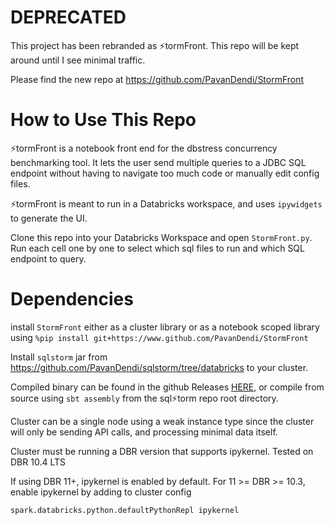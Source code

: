 # DEPRECATED

This project has been rebranded as ⚡tormFront.  This repo will be kept around until I see minimal traffic.

Please find the new repo at https://github.com/PavanDendi/StormFront

# How to Use This Repo

⚡tormFront is a notebook front end for the dbstress concurrency benchmarking tool.  It lets the user send multiple queries to a JDBC SQL endpoint without having to navigate too much code or manually edit config files.

⚡tormFront is meant to run in a Databricks workspace, and uses `ipywidgets` to generate the UI.

Clone this repo into your Databricks Workspace and open `StormFront.py`.  Run each cell one by one to select which sql files to run and which SQL endpoint to query.

# Dependencies

install `StormFront` either as a cluster library or as a notebook scoped library using `%pip install git+https://www.github.com/PavanDendi/StormFront`

Install `sqlstorm` jar from https://github.com/PavanDendi/sqlstorm/tree/databricks to your cluster.

Compiled binary can be found in the github Releases [HERE](https://github.com/PavanDendi/dbstress/releases/download/0.0.0/sqlstorm-assembly-0.0.0-SNAPSHOT.jar), or compile from source using `sbt assembly` from the sql⚡torm repo root directory.

Cluster can be a single node using a weak instance type since the cluster will only be sending API calls, and processing minimal data itself.

Cluster must be running a DBR version that supports ipykernel. Tested on DBR 10.4 LTS

If using DBR 11+, ipykernel is enabled by default.
For 11 >= DBR >= 10.3, enable ipykernel by adding to cluster config
```
spark.databricks.python.defaultPythonRepl ipykernel
```
